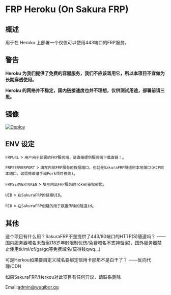 # FRP Heroku (On Sakura FRP)

## 概述

用于在 Heroku 上部署一个仅仅可以使用443端口的FRP服务。

## 警告

**Heroku 为我们提供了免费的容器服务，我们不应该滥用它，所以本项目不宜做为长期穿透使用。**

**Heroku 的网络并不稳定，国内链接速度也并不理想，仅供测试用途，部署前请三思。**

## 镜像

[![Deploy](https://www.herokucdn.com/deploy/button.png)](https://dashboard.heroku.com/new?template=https://github.com/Wuqibor/FRP-Herkou)

## ENV 设定

`FRPURL` > `用户用于部署的FRP服务端，请直接提供服务端下载直链！`。

`FRPSERVERPORT` > `填写内部FRP服务的数据端口，也就是SakuraFRP隧道的本地端口(KCP同本端口，如需修改请手动Fork项目修改)`。

`FRPSERVERTOKEN` > `填写内部FRP服务的Token鉴权密匙`。

`UID` > `在SakuraFRP的链接UID`。

`RID` > `在SakuraFRP创建的用于数据传输的隧道id`。

## 其他

这个项目有什么用？SakuraFRP不是提供了443/80端口的HTTP(S)隧道吗？
——国内服务器域名未备案(18岁年龄限制忧伤/免费域名不支持备案)，国外服务器禁止使用tk/ml/cf/ga/gq等免费域名(莫得钱qwq...)

可是Herkou如果要自定义域名要绑定信用卡那那不是白干了？
——反向代理/CDN

如果SakuraFRP/Herkou对此项目有任何异议，请联系删除

Email:admin@wuqibor.gq

